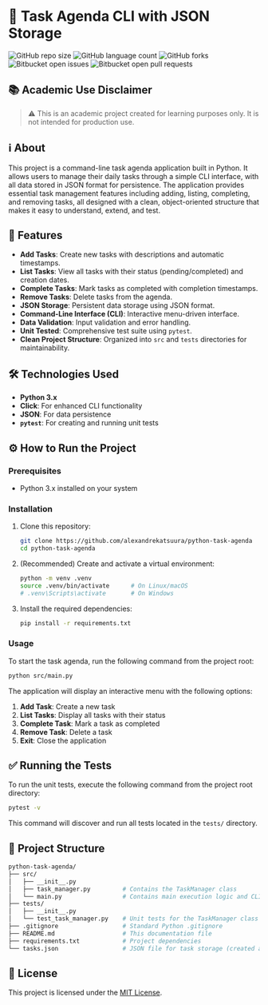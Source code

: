 # 📝 Task Agenda CLI with JSON Storage

![GitHub repo size](https://img.shields.io/github/repo-size/alexandrekatsuura/python-task-agenda?style=for-the-badge)
![GitHub language count](https://img.shields.io/github/languages/count/alexandrekatsuura/python-task-agenda?style=for-the-badge)
![GitHub forks](https://img.shields.io/github/forks/alexandrekatsuura/python-task-agenda?style=for-the-badge)
![Bitbucket open issues](https://img.shields.io/bitbucket/issues/alexandrekatsuura/python-task-agenda?style=for-the-badge)
![Bitbucket open pull requests](https://img.shields.io/bitbucket/pr-raw/alexandrekatsuura/python-task-agenda?style=for-the-badge)

## 📚 Academic Use Disclaimer

> ⚠️ This is an academic project created for learning purposes only.
> It is not intended for production use.

## ℹ️ About

This project is a command-line task agenda application built in Python. It allows users to manage their daily tasks through a simple CLI interface, with all data stored in JSON format for persistence. The application provides essential task management features including adding, listing, completing, and removing tasks, all designed with a clean, object-oriented structure that makes it easy to understand, extend, and test.

## 🚀 Features

*   **Add Tasks**: Create new tasks with descriptions and automatic timestamps.
*   **List Tasks**: View all tasks with their status (pending/completed) and creation dates.
*   **Complete Tasks**: Mark tasks as completed with completion timestamps.
*   **Remove Tasks**: Delete tasks from the agenda.
*   **JSON Storage**: Persistent data storage using JSON format.
*   **Command-Line Interface (CLI)**: Interactive menu-driven interface.
*   **Data Validation**: Input validation and error handling.
*   **Unit Tested**: Comprehensive test suite using `pytest`.
*   **Clean Project Structure**: Organized into `src` and `tests` directories for maintainability.

## 🛠️ Technologies Used

*   **Python 3.x**
*   **Click**: For enhanced CLI functionality
*   **JSON**: For data persistence
*   **`pytest`**: For creating and running unit tests

## ⚙️ How to Run the Project

### Prerequisites

*   Python 3.x installed on your system

### Installation

1.  Clone this repository:

    ```bash
    git clone https://github.com/alexandrekatsuura/python-task-agenda
    cd python-task-agenda
    ```

2.  (Recommended) Create and activate a virtual environment:

    ```bash
    python -m venv .venv
    source .venv/bin/activate      # On Linux/macOS
    # .venv\Scripts\activate       # On Windows
    ```

3.  Install the required dependencies:

    ```bash
    pip install -r requirements.txt
    ```

### Usage

To start the task agenda, run the following command from the project root:

```bash
python src/main.py
```

The application will display an interactive menu with the following options:

1. **Add Task**: Create a new task
2. **List Tasks**: Display all tasks with their status
3. **Complete Task**: Mark a task as completed
4. **Remove Task**: Delete a task
5. **Exit**: Close the application

## ✅ Running the Tests

To run the unit tests, execute the following command from the project root directory:

```bash
pytest -v
```

This command will discover and run all tests located in the `tests/` directory.

## 📁 Project Structure

```bash
python-task-agenda/
├── src/
│   ├── __init__.py
│   ├── task_manager.py         # Contains the TaskManager class
│   └── main.py                 # Contains main execution logic and CLI
├── tests/
│   ├── __init__.py
│   └── test_task_manager.py    # Unit tests for the TaskManager class
├── .gitignore                  # Standard Python .gitignore
├── README.md                   # This documentation file
├── requirements.txt            # Project dependencies
└── tasks.json                  # JSON file for task storage (created automatically)
```

## 📄 License

This project is licensed under the [MIT License](LICENSE).

